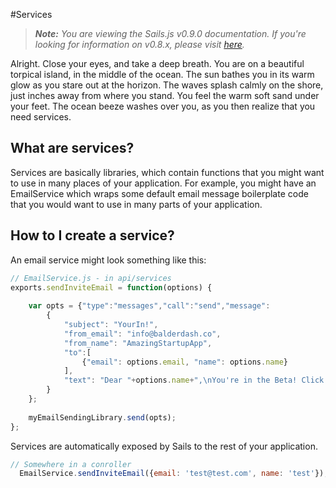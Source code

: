 #Services
> _**Note:** You are viewing the Sails.js v0.9.0 documentation.  If you're looking for information on v0.8.x, please visit [here](http://08x.sailsjs.org)._

Alright. Close your eyes, and take a deep breath. You are on a beautiful torpical island, in the middle of the ocean.
The sun bathes you in its warm glow as you stare out at the horizon. The waves splash calmly on the shore, just inches
away from where you stand. You feel the warm soft sand under your feet. The ocean beeze washes over you, as you then realize that you need services.

## What are services?

Services are basically libraries, which contain functions that you might want to use in many places of your application. 
For example, you might have an EmailService which wraps some default email message boilerplate code that you would want to use in many parts of your application. 

## How to I create a service?
An email service might look something like this:

```javascript
// EmailService.js - in api/services
exports.sendInviteEmail = function(options) {
    
    var opts = {"type":"messages","call":"send","message":
        {
            "subject": "YourIn!",
            "from_email": "info@balderdash.co",
            "from_name": "AmazingStartupApp",
            "to":[
                {"email": options.email, "name": options.name}
            ],
            "text": "Dear "+options.name+",\nYou're in the Beta! Click <insert link> to verify your account"
        }
    };
    
    myEmailSendingLibrary.send(opts);
};
```
Services are automatically exposed by Sails to the rest of your application.
```javascript
// Somewhere in a conroller
  EmailService.sendInviteEmail({email: 'test@test.com', name: 'test'});
```
